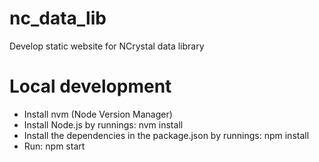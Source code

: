 # nc_data_lib
Develop static website for NCrystal data library

# Local development
- Install nvm (Node Version Manager)
- Install Node.js by runnings: nvm install
- Install the dependencies in the package.json by runnings: npm install
- Run: npm start
